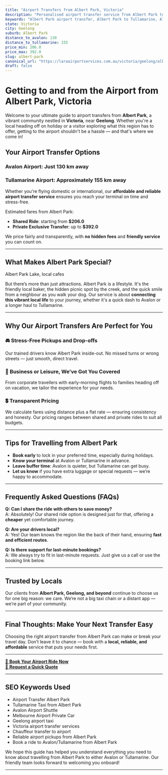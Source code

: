 ```yaml
---
title: "Airport Transfers from Albert Park, Victoria"
description: "Personalised airport transfer service from Albert Park to Avalon and Tullamarine airports. Enjoy a smooth, affordable ride with us!"
keywords: "Albert Park airport transfer, Albert Park to Tullamarine, Albert Park to Avalon, airport taxi Albert Park, private airport transfer Albert Park, shared ride Albert Park, Albert Park transfers, airport shuttle Albert Park, book Albert Park airport taxi, affordable Albert Park airport transfer, Albert Park airport transfer service, airport transfer Geelong, airport transfer Melbourne, Melbourne airport taxi, airport transfers Victoria, Tullamarine airport shuttle, Avalon airport transfers, Melbourne private transfer, airport transport services Melbourne"
state: Victoria
city: Geelong
suburb: Albert Park
distance_to_avalon: 130
distance_to_tullamarine: 155
price_min: 206.0
price_max: 392.0
slug: albert-park
canonical_url: "https://laraairportservices.com.au/victoria/geelong/albert-park/"
draft: false
---
```


# Getting to and from the Airport from Albert Park, Victoria

Welcome to your ultimate guide to airport transfers from **Albert Park**, a vibrant community nestled in **Victoria**, near **Geelong**. Whether you're a local heading off on holiday or a visitor exploring what this region has to offer, getting to the airport shouldn't be a hassle — and that's where we come in!

## Your Airport Transfer Options

### Avalon Airport: Just 130 km away  
### Tullamarine Airport: Approximately 155 km away

Whether you're flying domestic or international, our **affordable and reliable airport transfer service** ensures you reach your terminal on time and stress-free.

Estimated fares from Albert Park:
- **Shared Ride**: starting from **$206.0**
- **Private Exclusive Transfer**: up to **$392.0**

We price fairly and transparently, with **no hidden fees** and **friendly service** you can count on.

---

## What Makes Albert Park Special?

Albert Park Lake, local cafes

But there’s more than just attractions. Albert Park is a lifestyle. It's the friendly local baker, the hidden picnic spot by the creek, and the quick smile from a neighbour as you walk your dog. Our service is about **connecting this vibrant local life** to your journey, whether it's a quick dash to Avalon or a longer haul to Tullamarine.

---

## Why Our Airport Transfers Are Perfect for You

### 🚘 Stress-Free Pickups and Drop-offs
Our trained drivers know Albert Park inside-out. No missed turns or wrong streets — just smooth, direct travel.

### 💼 Business or Leisure, We’ve Got You Covered
From corporate travellers with early-morning flights to families heading off on vacation, we tailor the experience for your needs.

### 💲 Transparent Pricing
We calculate fares using distance plus a flat rate — ensuring consistency and honesty. Our pricing ranges between shared and private rides to suit all budgets.

---

## Tips for Travelling from Albert Park

- **Book early** to lock in your preferred time, especially during holidays.
- **Know your terminal** at Avalon or Tullamarine in advance.
- **Leave buffer time**: Avalon is quieter, but Tullamarine can get busy.
- **Let us know** if you have extra luggage or special requests — we’re happy to accommodate.

---

## Frequently Asked Questions (FAQs)

**Q: Can I share the ride with others to save money?**  
A: Absolutely! Our shared ride option is designed just for that, offering a **cheaper** yet comfortable journey.

**Q: Are your drivers local?**  
A: Yes! Our team knows the region like the back of their hand, ensuring **fast and efficient routes**.

**Q: Is there support for last-minute bookings?**  
A: We always try to fit in last-minute requests. Just give us a call or use the booking link below.

---

## Trusted by Locals

Our clients from **Albert Park, Geelong, and beyond** continue to choose us for one big reason: we care. We’re not a big taxi chain or a distant app — we’re part of your community.

---

## Final Thoughts: Make Your Next Transfer Easy

Choosing the right airport transfer from Albert Park can make or break your travel day. Don’t leave it to chance — book with a **local, reliable, and affordable** service that puts your needs first.

---

[📅 **Book Your Airport Ride Now**](https://laraairportservices.square.site/s/appointments)  
[📧 **Request a Quick Quote**](https://laraairportservices.square.site/contact-us)

---

## SEO Keywords Used
- Airport Transfer Albert Park
- Tullamarine Taxi from Albert Park
- Avalon Airport Shuttle
- Melbourne Airport Private Car
- Geelong airport taxi
- Victoria airport transfer services
- Chauffeur transfer to airport
- Reliable airport pickups from Albert Park
- Book a ride to Avalon/Tullamarine from Albert Park

We hope this guide has helped you understand everything you need to know about travelling from Albert Park to either Avalon or Tullamarine. Our friendly team looks forward to welcoming you onboard!

---
